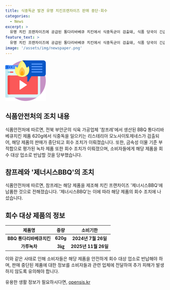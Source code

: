 ```yaml
---
title: 식중독균 발견 유명 치킨프랜차이즈 판매 중단·회수
categories:
  - News
excerpt: >
  유명 치킨 프랜차이즈에 공급된 통다리바베큐 치킨에서 식중독균이 검출돼, 식품 당국이 긴급 판매 중단 및 제품 회수 조치에 나섰습니다. 리스테리아 모노사이토제네스 검출로 인한 이번 사고는 중요한 문제로, 소비자들은 해당 제품을 사용하지 말고 반납해야 합니다. 이에 더해, 녹차 제품도 금속성 이물이 발견돼 회수 조치가 이루어졌습니다. 해당 제품을 구매한 소비자들은 주의를 기울여야 합니다.
feature_text: >
  유명 치킨 프랜차이즈에 공급된 통다리바베큐 치킨에서 식중독균이 검출돼, 식품 당국이 긴급 판매 중단 및 제품 회수 조치에 나섰습니다. 리스테리아 모노사이토제네스 검출로 인한 이번 사고는 중요한 문제로, 소비자들은 해당 제품을 사용하지 말고 반납해야 합니다. 이에 더해, 녹차 제품도 금속성 이물이 발견돼 회수 조치가 이루어졌습니다. 해당 제품을 구매한 소비자들은 주의를 기울여야 합니다.
image: '/assets/img/newspaper.png'
---
```


<p><img src="/assets/img/news.png" alt="rentncar 속보" /></p>

<h2 data-ke-size="size26">식품안전처의 조치 내용</h2>

<p data-ke-size="size16">식품안전처에 따르면, 전북 부안군의 식육 가공업체 '참프레'에서 생산된 BBQ 통다리바베큐치킨 제품 620g에서 식중독을 일으키는 리스테리아 모노사이토제네스가 검출되어, 해당 제품의 판매가 중단되고 회수 조치가 이뤄졌습니다. 또한, 금속성 이물 기준 부적합으로 평가된 녹차 제품 또한 회수 조치가 이뤄졌으며, 소비자들에게 해당 제품을 회수 대상 업소로 반납할 것을 당부했습니다.</p>

<h2 data-ke-size="size26">참프레와 '제너시스BBQ'의 조치</h2>

<p data-ke-size="size16">식품안전처에 따르면, 참프레는 해당 제품을 제조해 치킨 프랜차이즈 '제너시스BBQ'에 납품한 것으로 전해졌습니다. '제너시스BBQ'는 이에 따라 해당 제품의 회수 조치에 나섰습니다.</p>

<h2 data-ke-size="size26">회수 대상 제품의 정보</h2>

<table>
    <thead>
        <tr>
            <th>제품명</th>
            <th>중량</th>
            <th>소비기한</th>
        </tr>
    </thead>
    <tbody>
        <tr>
            <td style="text-align: center; height: 17px;"><b>BBQ 통다리바베큐치킨</b></td>
            <td style="text-align: center; height: 17px;"><b>620g</b></td>
            <td style="text-align: center; height: 17px;"><b>2024년 7월 26일</b></td>
        </tr>
        <tr>
            <td style="text-align: center; height: 17px;"><b>가루녹차</b></td>
            <td style="text-align: center; height: 17px;"><b>3㎏</b></td>
            <td style="text-align: center; height: 17px;"><b>2025년 11월 26일</b></td>
        </tr>
    </tbody>
</table>

<p data-ke-size="size16">이와 같은 사태로 인해 소비자들은 해당 제품을 안전하게 회수 대상 업소로 반납해야 하며, 판매 중단된 제품에 대한 정보를 소비자들과 관련 업체에 전달하여 추가 피해가 발생하지 않도록 유의해야 합니다.</p>
유용한 생활 정보가 필요하시다면, <a href="https://opensis.kr" rel="dofollow">opensis.kr</a>


